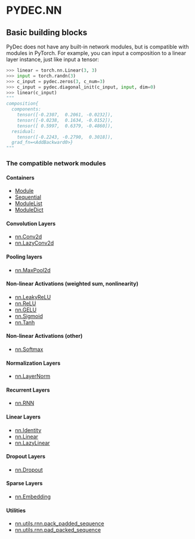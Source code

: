 # PYDEC.NN

## Basic building blocks
PyDec does not have any built-in network modules, but is compatible with modules in PyTorch. For example, you can input a composition to a linear layer instance, just like input a tensor:
```python
>>> linear = torch.nn.Linear(3, 3)
>>> input = torch.randn(3)
>>> c_input = pydec.zeros(3, c_num=3)
>>> c_input = pydec.diagonal_init(c_input, input, dim=0)
>>> linear(c_input)
"""
composition{
  components:
    tensor([-0.2307,  0.2061, -0.0232]),
    tensor([-0.0238,  0.1634, -0.0152]),
    tensor([ 0.5997,  0.6379, -0.4860]),
  residual:
    tensor([-0.2243, -0.2790,  0.3018]),
  grad_fn=<AddBackward0>}
"""
```

### The compatible network modules
#### Containers
* [Module](https://pytorch.org/docs/stable/generated/torch.nn.Module.html#torch.nn.Module)
* [Sequential](https://pytorch.org/docs/stable/generated/torch.nn.Sequential.html#torch.nn.Sequential)
* [ModuleList](https://pytorch.org/docs/stable/generated/torch.nn.ModuleList.html#torch.nn.ModuleList)
* [ModuleDict](https://pytorch.org/docs/stable/generated/torch.nn.ModuleDict.html#torch.nn.ModuleDict)

#### Convolution Layers
* [nn.Conv2d](https://pytorch.org/docs/stable/generated/torch.nn.Conv2d.html#torch.nn.Conv2d)
* [nn.LazyConv2d](https://pytorch.org/docs/stable/generated/torch.nn.LazyConv2d.html#torch.nn.LazyConv2d)

#### Pooling layers
* [nn.MaxPool2d](https://pytorch.org/docs/stable/generated/torch.nn.MaxPool2d.html#torch.nn.MaxPool2d)

#### Non-linear Activations (weighted sum, nonlinearity)
* [nn.LeakyReLU](https://pytorch.org/docs/stable/generated/torch.nn.LeakyReLU.html#torch.nn.LeakyReLU)
* [nn.ReLU](https://pytorch.org/docs/stable/generated/torch.nn.ReLU.html#torch.nn.ReLU)
* [nn.GELU](https://pytorch.org/docs/stable/generated/torch.nn.GELU.html#torch.nn.GELU)
* [nn.Sigmoid](https://pytorch.org/docs/stable/generated/torch.nn.Sigmoid.html#torch.nn.Sigmoid)
* [nn.Tanh](https://pytorch.org/docs/stable/generated/torch.nn.Tanh.html#torch.nn.Tanh)

#### Non-linear Activations (other)
* [nn.Softmax](https://pytorch.org/docs/stable/generated/torch.nn.Softmax.html#torch.nn.Softmax)

#### Normalization Layers
* [nn.LayerNorm](https://pytorch.org/docs/stable/generated/torch.nn.LayerNorm.html#torch.nn.LayerNorm)

#### Recurrent Layers
* [nn.RNN](https://pytorch.org/docs/stable/generated/torch.nn.RNN.html#torch.nn.RNN)

#### Linear Layers
* [nn.Identity](https://pytorch.org/docs/stable/generated/torch.nn.Identity.html#torch.nn.Identity)
* [nn.Linear](https://pytorch.org/docs/stable/generated/torch.nn.Linear.html#torch.nn.Linear)
* [nn.LazyLinear](https://pytorch.org/docs/stable/generated/torch.nn.LazyLinear.html#torch.nn.LazyLinear)

#### Dropout Layers
* [nn.Dropout](https://pytorch.org/docs/stable/generated/torch.nn.Dropout.html#torch.nn.Dropout)

#### Sparse Layers
* [nn.Embedding](https://pytorch.org/docs/stable/generated/torch.nn.Embedding.html#torch.nn.Embedding)

#### Utilities

* [nn.utils.rnn.pack_padded_sequence](https://pytorch.org/docs/stable/generated/torch.nn.utils.rnn.pack_padded_sequence.html#torch.nn.utils.rnn.pack_padded_sequence)
* [nn.utils.rnn.pad_packed_sequence](https://pytorch.org/docs/stable/generated/torch.nn.utils.rnn.pad_packed_sequence.html#torch.nn.utils.rnn.pad_packed_sequence)
